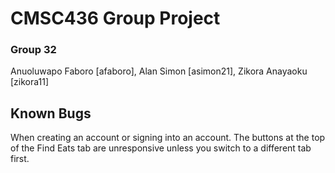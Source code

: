 # CMSC436 Group Project
### Group 32 
Anuoluwapo Faboro [afaboro], Alan Simon [asimon21], Zikora Anayaoku [zikora11]

## Known Bugs
When creating an account or signing into an account. 
The buttons at the top of the Find Eats tab are unresponsive unless you switch to a different tab first.
